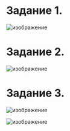Задание 1.
=======================

![изображение](https://user-images.githubusercontent.com/60341565/152528495-9d8dbe8b-f1e8-446d-97d4-04c9f53b7635.png)

Задание 2.
=======================

![изображение](https://user-images.githubusercontent.com/60341565/152654008-cb974cf9-a111-435a-b3f3-615f2314a95b.png)

Задание 3.
======================

![изображение](https://user-images.githubusercontent.com/60341565/152654168-0b524fe9-ffbe-405e-8cd2-5c620df2ea3a.png)

![изображение](https://user-images.githubusercontent.com/60341565/152654182-520abc87-b5e3-4a01-bf96-a43a0388935f.png)
